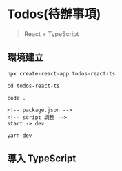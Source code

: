 # Todos(待辦事項)

> React + TypeScript

## 環境建立
```
npx create-react-app todos-react-ts

cd todos-react-ts

code .
```
```
<!-- package.json -->
<!-- script 調整 -->
start -> dev

yarn dev
```
## 導入 TypeScript
